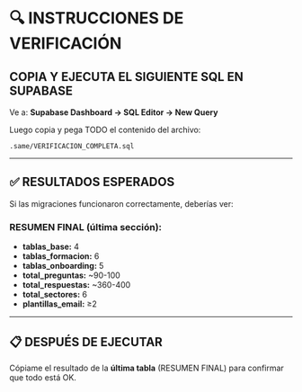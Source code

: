 # 🔍 INSTRUCCIONES DE VERIFICACIÓN

## COPIA Y EJECUTA EL SIGUIENTE SQL EN SUPABASE

Ve a: **Supabase Dashboard → SQL Editor → New Query**

Luego copia y pega TODO el contenido del archivo:
```
.same/VERIFICACION_COMPLETA.sql
```

---

## ✅ RESULTADOS ESPERADOS

Si las migraciones funcionaron correctamente, deberías ver:

### RESUMEN FINAL (última sección):
- **tablas_base:** 4
- **tablas_formacion:** 6
- **tablas_onboarding:** 5
- **total_preguntas:** ~90-100
- **total_respuestas:** ~360-400
- **total_sectores:** 6
- **plantillas_email:** ≥2

---

## 📋 DESPUÉS DE EJECUTAR

Cópiame el resultado de la **última tabla** (RESUMEN FINAL) para confirmar que todo está OK.
